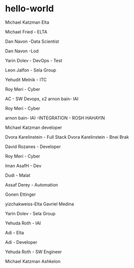# hello-world


Michael Katzman Elta

Michael Fried - ELTA

Dan Navon -Data Scientist

Dan Navon -Lod

Yarin Dolev - DevOps - Test

Leon Jalfon - Sela Group

Yehudit Melnik - ITC

Roy Meri - Cyber

AC - SW Devops, x2
arnon bain- IAI

Roy Meri - Cyber

arnon bain- IAI -INTEGRATION - ROSH HAHAYIN

Michael Katzman developer

Dvora Karelinstein - Full Stack
Dvora Karelinstein - Bnei Brak

David Rozanes - Developer

Roy Meri - Cyber

Iman
AsafH - Dev

Dudi - Malat

Assaf Derey - Automation

Gonen Ettinger

yizchakweiss-Elta
Gavriel Medina

Yarin Dolev - Sela Group



Yehuda Roth - IAI


Adi - Elta


Adi - Developer


Yehuda Roth - SW Engineer

Michael Katzman Ashkelon

